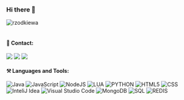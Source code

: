 ### Hi there 👋
<img src="https://komarev.com/ghpvc/?username=rzodkiewa" alt="rzodkiewa" /><br/><br/>

#### 📨 Contact:
[<img src="https://img.shields.io/badge/website-%234285F4.svg?&style=for-the-badge&logo=safari&logoColor=white" />](http://rzodkiewa.github.io)
[<img src="https://img.shields.io/badge/grzyp.rzodkiewa%237777-%237289DA.svg?&style=for-the-badge&logo=discord&logoColor=white" />](https://discord.com/)
[<img src="https://img.shields.io/badge/mail-%23D14836.svg?&style=for-the-badge&logo=gmail&logoColor=white" />](mailto:rzodkiewa151@gmail.com)

#### ⚒ Languages and Tools:
![Java](https://img.shields.io/badge/-Java-black?style=flat&logo=java)
![JavaScript](https://img.shields.io/badge/-JavaScript-black?style=flat&logo=javascript)
![NodeJS](https://img.shields.io/badge/-NodeJS-black?style=flat&logo=Node.js)
![LUA](https://img.shields.io/badge/-LUA-black?style=flat&logo=lua)
![PYTHON](https://img.shields.io/badge/-Python-black?style=flat&logo=python)
![HTML5](https://img.shields.io/badge/-HTML5-black?style=flat&logo=HTML5)
![CSS](https://img.shields.io/badge/-CSS-black?style=flat&logo=CSS3)
<br>
![InteliJ Idea](https://img.shields.io/badge/InteliJ%20idea-black?style=flat&logo=intellij-idea)
![Visual Studio Code](https://img.shields.io/badge/-Visual%20Studio%20Code-black?style=flat&logo=visual-studio-code)
![MongoDB](https://img.shields.io/badge/-MongoDB-black?style=flat&logo=mongodb)
![SQL](https://img.shields.io/badge/-sql-black?style=flat&logo=mysql)
![REDIS](https://img.shields.io/badge/-Redis-black?style=flat&logo=Redis)
